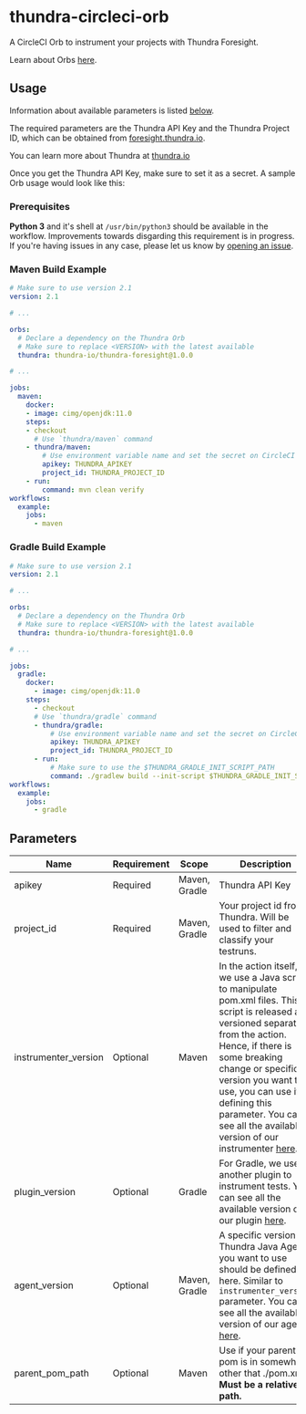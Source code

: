 # thundra-circleci-orb

A CircleCI Orb to instrument your projects with Thundra Foresight.

Learn about Orbs [here](https://circleci.com/orbs/).
## Usage

Information about available parameters is listed [below](#parameters).

The required parameters are the Thundra API Key and the Thundra Project ID, which can be obtained from [foresight.thundra.io](https://foresight.thundra.io/).

You can learn more about Thundra at [thundra.io](https://thundra.io)

Once you get the Thundra API Key, make sure to set it as a secret. A sample Orb usage would look like this:
### Prerequisites

**Python 3** and it's shell at `/usr/bin/python3` should be available in the workflow. Improvements towards disgarding this requirement is in progress. If you're having issues in any case, please let us know by [opening an issue](https://github.com/thundra-io/thundra-circleci-orb/issues/new/choose).

### Maven Build Example

```yaml
# Make sure to use version 2.1
version: 2.1

# ...

orbs:
  # Declare a dependency on the Thundra Orb
  # Make sure to replace <VERSION> with the latest available
  thundra: thundra-io/thundra-foresight@1.0.0

# ...

jobs:
  maven:
    docker:
    - image: cimg/openjdk:11.0
    steps:
    - checkout
      # Use `thundra/maven` command
    - thundra/maven:
        # Use environment variable name and set the secret on CircleCI
        apikey: THUNDRA_APIKEY
        project_id: THUNDRA_PROJECT_ID
    - run:
        command: mvn clean verify
workflows:
  example:
    jobs:
      - maven
```

### Gradle Build Example

```yaml
# Make sure to use version 2.1
version: 2.1

# ...

orbs:
  # Declare a dependency on the Thundra Orb
  # Make sure to replace <VERSION> with the latest available
  thundra: thundra-io/thundra-foresight@1.0.0

# ...

jobs:
  gradle:
    docker:
      - image: cimg/openjdk:11.0
    steps:
      - checkout
      # Use `thundra/gradle` command
      - thundra/gradle:
          # Use environment variable name and set the secret on CircleCI
          apikey: THUNDRA_APIKEY
          project_id: THUNDRA_PROJECT_ID
      - run:
          # Make sure to use the $THUNDRA_GRADLE_INIT_SCRIPT_PATH
          command: ./gradlew build --init-script $THUNDRA_GRADLE_INIT_SCRIPT_PATH
workflows:
  example:
    jobs:
      - gradle
```

## Parameters

| Name                  | Requirement       | Scope         | Description
| ---                   | ---               | ---           | ---
| apikey                | Required          | Maven, Gradle | Thundra API Key
| project_id            | Required          | Maven, Gradle | Your project id from Thundra. Will be used to filter and classify your testruns.
| instrumenter_version  | Optional          | Maven         | In the action itself, we use a Java script to manipulate pom.xml files. This script is released and versioned separately from the action. Hence, if there is some breaking change or specific version you want to use, you can use it by defining this parameter. You can see all the available version of our instrumenter [here](https://search.maven.org/artifact/io.thundra.plugin/thundra-agent-maven-test-instrumentation).
| plugin_version        | Optional          | Gradle         | For Gradle, we use another plugin to instrument tests. You can see all the available version of our plugin [here](https://search.maven.org/artifact/io.thundra.plugin/thundra-gradle-test-plugin).
| agent_version         | Optional          | Maven, Gradle  | A specific version Thundra Java Agent you want to use should be defined here. Similar to `instrumenter_version` parameter. You can see all the available version of our agent [here](https://repo.thundra.io/service/local/repositories/thundra-releases/content/io/thundra/agent/thundra-agent-bootstrap/maven-metadata.xml).
| parent_pom_path       | Optional          | Maven          | Use if your parent pom is in somewhere other that ./pom.xml. **Must be a relative path.**
